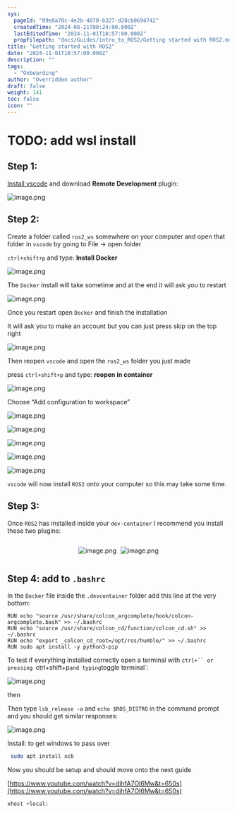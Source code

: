 ```yaml
---
sys:
  pageId: "89e0a78c-4e2b-4070-b327-d28cb0694742"
  createdTime: "2024-08-21T00:24:00.000Z"
  lastEditedTime: "2024-11-01T18:57:00.000Z"
  propFilepath: "docs/Guides/intro_to_ROS2/Getting started with ROS2.md"
title: "Getting started with ROS2"
date: "2024-11-01T18:57:00.000Z"
description: ""
tags:
  - "Onboarding"
author: "Overridden author"
draft: false
weight: 141
toc: false
icon: ""
---
```


# TODO: add wsl install

## Step 1:

[Install vscode](https://code.visualstudio.com/download) and download **Remote Development** plugin:

![image.png](https://prod-files-secure.s3.us-west-2.amazonaws.com/d518164a-d88e-44d1-a4ee-3adb3bd8bce0/efb52993-1881-4a40-b95e-6f020334f022/image.png?X-Amz-Algorithm=AWS4-HMAC-SHA256&X-Amz-Content-Sha256=UNSIGNED-PAYLOAD&X-Amz-Credential=ASIAZI2LB466SRGCJPEQ%2F20250331%2Fus-west-2%2Fs3%2Faws4_request&X-Amz-Date=20250331T200941Z&X-Amz-Expires=3600&X-Amz-Security-Token=IQoJb3JpZ2luX2VjEEMaCXVzLXdlc3QtMiJHMEUCIQDXjz%2BTjNHi%2Fnvz9oOG1yOLdt%2Bxx3ynsYQL2G%2FiAci%2FUQIgWjBm133a3%2B82clRdKTaSmvnUrabUoH10yOQG8Qvn0YwqiAQIq%2F%2F%2F%2F%2F%2F%2F%2F%2F%2F%2FARAAGgw2Mzc0MjMxODM4MDUiDByMULgYxPKfoyup2CrcA7OArpup0SbCDGkY9hgCq02za71jZlel7eV4suW6mSHl60NVffXDUmHSq0i2e4v%2FkjFaXjqyseJwvQYuMV1jkfTQE8G%2F%2BUKhQMyThHpvW0qtqUiYFGXi4nzNle%2F8Z5IXYW%2BGxhVdDF%2BVARQuQkUcCZ5KFFOUtn5wTQ%2B1%2BI9%2Fdjaeo2ZYuAVbmUMw8L9ioyuVGQtrwOMSF%2BEyyrBFIP%2FomvwVuBCxg23bDxE1pM5p5ZFQ4axXhj%2FGeu%2FVxqf7eJgIxZpdK3zNI9CBH%2Bt34dMrTHuW6YdRm7gXREjx54QdvcA0qfF%2Bgmb0bILga7zfz6MheyVtjbTJ7j6MKqcSvIstCEknqlatmAZ54Z8t6c9SoU2Io%2Fm2B8%2Bmqt%2Fak19Ea2yHz7l6cnTYYdKvxaGr7bN%2FQZHYB7kUKd6XxGUNqfOYNLQyii4vY1mLDR7y4MJKgxHkZxtguERcqpCn0dLwPRUJRmVAQKhFIIHQ0ij0slKtZA3cDvx1PVRm1Etky7lnxLfsqpDPiWeMRVtn%2BQcxZsCuKsT0lxwocPC9eAS8fzvId%2FGJBVfKC8EASpb7ZZYF38d1GUF5YC%2B5g%2BCG%2B30Qt0bi42eB2GExJ75aQsC3IqvrWGgBdpETmV4wcaCYD9cwMNW4q78GOqUBTVEliwkOZtsu5jJSSK9OpEYOjM0MrT9hQWM1MpWVsfFIJHDlvIxTHWKw3II%2BVm3%2BOyA5CgfXBMjCmrGLGrtnQ22KNKn8rkOQ21HJfxK69KKobXoafLo9LeRFG9gYqN16jVbxiVEBpyCos1po8EzvKELcDWaSn11Dc5Q8lbLLJKXMELZMSZDDEW55ns7WuZ8k3nZbGZggQM1oHelZ1y1agSDW4t76&X-Amz-Signature=5b13c9200d8a08234f849a38ca65a25466c658a8a453b878592603e3cc48cb93&X-Amz-SignedHeaders=host&x-id=GetObject)

## Step 2:

Create a folder called `ros2_ws` somewhere on your computer and open that folder in `vscode` by going to File → open folder 

`ctrl+shift+p` and type: **Install Docker**

![image.png](https://prod-files-secure.s3.us-west-2.amazonaws.com/d518164a-d88e-44d1-a4ee-3adb3bd8bce0/2269dc0e-1cd5-47ff-bceb-c04ad9b2eab0/image.png?X-Amz-Algorithm=AWS4-HMAC-SHA256&X-Amz-Content-Sha256=UNSIGNED-PAYLOAD&X-Amz-Credential=ASIAZI2LB466SRGCJPEQ%2F20250331%2Fus-west-2%2Fs3%2Faws4_request&X-Amz-Date=20250331T200941Z&X-Amz-Expires=3600&X-Amz-Security-Token=IQoJb3JpZ2luX2VjEEMaCXVzLXdlc3QtMiJHMEUCIQDXjz%2BTjNHi%2Fnvz9oOG1yOLdt%2Bxx3ynsYQL2G%2FiAci%2FUQIgWjBm133a3%2B82clRdKTaSmvnUrabUoH10yOQG8Qvn0YwqiAQIq%2F%2F%2F%2F%2F%2F%2F%2F%2F%2F%2FARAAGgw2Mzc0MjMxODM4MDUiDByMULgYxPKfoyup2CrcA7OArpup0SbCDGkY9hgCq02za71jZlel7eV4suW6mSHl60NVffXDUmHSq0i2e4v%2FkjFaXjqyseJwvQYuMV1jkfTQE8G%2F%2BUKhQMyThHpvW0qtqUiYFGXi4nzNle%2F8Z5IXYW%2BGxhVdDF%2BVARQuQkUcCZ5KFFOUtn5wTQ%2B1%2BI9%2Fdjaeo2ZYuAVbmUMw8L9ioyuVGQtrwOMSF%2BEyyrBFIP%2FomvwVuBCxg23bDxE1pM5p5ZFQ4axXhj%2FGeu%2FVxqf7eJgIxZpdK3zNI9CBH%2Bt34dMrTHuW6YdRm7gXREjx54QdvcA0qfF%2Bgmb0bILga7zfz6MheyVtjbTJ7j6MKqcSvIstCEknqlatmAZ54Z8t6c9SoU2Io%2Fm2B8%2Bmqt%2Fak19Ea2yHz7l6cnTYYdKvxaGr7bN%2FQZHYB7kUKd6XxGUNqfOYNLQyii4vY1mLDR7y4MJKgxHkZxtguERcqpCn0dLwPRUJRmVAQKhFIIHQ0ij0slKtZA3cDvx1PVRm1Etky7lnxLfsqpDPiWeMRVtn%2BQcxZsCuKsT0lxwocPC9eAS8fzvId%2FGJBVfKC8EASpb7ZZYF38d1GUF5YC%2B5g%2BCG%2B30Qt0bi42eB2GExJ75aQsC3IqvrWGgBdpETmV4wcaCYD9cwMNW4q78GOqUBTVEliwkOZtsu5jJSSK9OpEYOjM0MrT9hQWM1MpWVsfFIJHDlvIxTHWKw3II%2BVm3%2BOyA5CgfXBMjCmrGLGrtnQ22KNKn8rkOQ21HJfxK69KKobXoafLo9LeRFG9gYqN16jVbxiVEBpyCos1po8EzvKELcDWaSn11Dc5Q8lbLLJKXMELZMSZDDEW55ns7WuZ8k3nZbGZggQM1oHelZ1y1agSDW4t76&X-Amz-Signature=fed3ea4c0dd3e5d433b9a932b1537d1953545116b2a0daea0537a52b7506a7e0&X-Amz-SignedHeaders=host&x-id=GetObject)

The `Docker` install will take sometime and at the end it will ask you to restart

![image.png](https://prod-files-secure.s3.us-west-2.amazonaws.com/d518164a-d88e-44d1-a4ee-3adb3bd8bce0/ed233f78-be33-4b1f-b89c-9c346c0e961e/image.png?X-Amz-Algorithm=AWS4-HMAC-SHA256&X-Amz-Content-Sha256=UNSIGNED-PAYLOAD&X-Amz-Credential=ASIAZI2LB466SRGCJPEQ%2F20250331%2Fus-west-2%2Fs3%2Faws4_request&X-Amz-Date=20250331T200941Z&X-Amz-Expires=3600&X-Amz-Security-Token=IQoJb3JpZ2luX2VjEEMaCXVzLXdlc3QtMiJHMEUCIQDXjz%2BTjNHi%2Fnvz9oOG1yOLdt%2Bxx3ynsYQL2G%2FiAci%2FUQIgWjBm133a3%2B82clRdKTaSmvnUrabUoH10yOQG8Qvn0YwqiAQIq%2F%2F%2F%2F%2F%2F%2F%2F%2F%2F%2FARAAGgw2Mzc0MjMxODM4MDUiDByMULgYxPKfoyup2CrcA7OArpup0SbCDGkY9hgCq02za71jZlel7eV4suW6mSHl60NVffXDUmHSq0i2e4v%2FkjFaXjqyseJwvQYuMV1jkfTQE8G%2F%2BUKhQMyThHpvW0qtqUiYFGXi4nzNle%2F8Z5IXYW%2BGxhVdDF%2BVARQuQkUcCZ5KFFOUtn5wTQ%2B1%2BI9%2Fdjaeo2ZYuAVbmUMw8L9ioyuVGQtrwOMSF%2BEyyrBFIP%2FomvwVuBCxg23bDxE1pM5p5ZFQ4axXhj%2FGeu%2FVxqf7eJgIxZpdK3zNI9CBH%2Bt34dMrTHuW6YdRm7gXREjx54QdvcA0qfF%2Bgmb0bILga7zfz6MheyVtjbTJ7j6MKqcSvIstCEknqlatmAZ54Z8t6c9SoU2Io%2Fm2B8%2Bmqt%2Fak19Ea2yHz7l6cnTYYdKvxaGr7bN%2FQZHYB7kUKd6XxGUNqfOYNLQyii4vY1mLDR7y4MJKgxHkZxtguERcqpCn0dLwPRUJRmVAQKhFIIHQ0ij0slKtZA3cDvx1PVRm1Etky7lnxLfsqpDPiWeMRVtn%2BQcxZsCuKsT0lxwocPC9eAS8fzvId%2FGJBVfKC8EASpb7ZZYF38d1GUF5YC%2B5g%2BCG%2B30Qt0bi42eB2GExJ75aQsC3IqvrWGgBdpETmV4wcaCYD9cwMNW4q78GOqUBTVEliwkOZtsu5jJSSK9OpEYOjM0MrT9hQWM1MpWVsfFIJHDlvIxTHWKw3II%2BVm3%2BOyA5CgfXBMjCmrGLGrtnQ22KNKn8rkOQ21HJfxK69KKobXoafLo9LeRFG9gYqN16jVbxiVEBpyCos1po8EzvKELcDWaSn11Dc5Q8lbLLJKXMELZMSZDDEW55ns7WuZ8k3nZbGZggQM1oHelZ1y1agSDW4t76&X-Amz-Signature=6aa82377200695d11d803492242a7917e72a584ec72237238ac5588d85f0c089&X-Amz-SignedHeaders=host&x-id=GetObject)

Once you restart open `Docker` and finish the installation

It will ask you to make an account but you can just press skip on the top right

![image.png](https://prod-files-secure.s3.us-west-2.amazonaws.com/d518164a-d88e-44d1-a4ee-3adb3bd8bce0/21010ad9-1659-4fd9-9f59-9932a09b2a3d/image.png?X-Amz-Algorithm=AWS4-HMAC-SHA256&X-Amz-Content-Sha256=UNSIGNED-PAYLOAD&X-Amz-Credential=ASIAZI2LB466SRGCJPEQ%2F20250331%2Fus-west-2%2Fs3%2Faws4_request&X-Amz-Date=20250331T200941Z&X-Amz-Expires=3600&X-Amz-Security-Token=IQoJb3JpZ2luX2VjEEMaCXVzLXdlc3QtMiJHMEUCIQDXjz%2BTjNHi%2Fnvz9oOG1yOLdt%2Bxx3ynsYQL2G%2FiAci%2FUQIgWjBm133a3%2B82clRdKTaSmvnUrabUoH10yOQG8Qvn0YwqiAQIq%2F%2F%2F%2F%2F%2F%2F%2F%2F%2F%2FARAAGgw2Mzc0MjMxODM4MDUiDByMULgYxPKfoyup2CrcA7OArpup0SbCDGkY9hgCq02za71jZlel7eV4suW6mSHl60NVffXDUmHSq0i2e4v%2FkjFaXjqyseJwvQYuMV1jkfTQE8G%2F%2BUKhQMyThHpvW0qtqUiYFGXi4nzNle%2F8Z5IXYW%2BGxhVdDF%2BVARQuQkUcCZ5KFFOUtn5wTQ%2B1%2BI9%2Fdjaeo2ZYuAVbmUMw8L9ioyuVGQtrwOMSF%2BEyyrBFIP%2FomvwVuBCxg23bDxE1pM5p5ZFQ4axXhj%2FGeu%2FVxqf7eJgIxZpdK3zNI9CBH%2Bt34dMrTHuW6YdRm7gXREjx54QdvcA0qfF%2Bgmb0bILga7zfz6MheyVtjbTJ7j6MKqcSvIstCEknqlatmAZ54Z8t6c9SoU2Io%2Fm2B8%2Bmqt%2Fak19Ea2yHz7l6cnTYYdKvxaGr7bN%2FQZHYB7kUKd6XxGUNqfOYNLQyii4vY1mLDR7y4MJKgxHkZxtguERcqpCn0dLwPRUJRmVAQKhFIIHQ0ij0slKtZA3cDvx1PVRm1Etky7lnxLfsqpDPiWeMRVtn%2BQcxZsCuKsT0lxwocPC9eAS8fzvId%2FGJBVfKC8EASpb7ZZYF38d1GUF5YC%2B5g%2BCG%2B30Qt0bi42eB2GExJ75aQsC3IqvrWGgBdpETmV4wcaCYD9cwMNW4q78GOqUBTVEliwkOZtsu5jJSSK9OpEYOjM0MrT9hQWM1MpWVsfFIJHDlvIxTHWKw3II%2BVm3%2BOyA5CgfXBMjCmrGLGrtnQ22KNKn8rkOQ21HJfxK69KKobXoafLo9LeRFG9gYqN16jVbxiVEBpyCos1po8EzvKELcDWaSn11Dc5Q8lbLLJKXMELZMSZDDEW55ns7WuZ8k3nZbGZggQM1oHelZ1y1agSDW4t76&X-Amz-Signature=96c9ef0cb1e138d5ee9352c3ad22c06eef2202b993dfc1b5f8f544ae9f2f2bbc&X-Amz-SignedHeaders=host&x-id=GetObject)

Then reopen `vscode` and open the `ros2_ws` folder you just made

press `ctrl+shift+p` and type: **reopen in container**

![image.png](https://prod-files-secure.s3.us-west-2.amazonaws.com/d518164a-d88e-44d1-a4ee-3adb3bd8bce0/4e93b8c2-41ad-488c-8095-c74205196118/image.png?X-Amz-Algorithm=AWS4-HMAC-SHA256&X-Amz-Content-Sha256=UNSIGNED-PAYLOAD&X-Amz-Credential=ASIAZI2LB466SRGCJPEQ%2F20250331%2Fus-west-2%2Fs3%2Faws4_request&X-Amz-Date=20250331T200941Z&X-Amz-Expires=3600&X-Amz-Security-Token=IQoJb3JpZ2luX2VjEEMaCXVzLXdlc3QtMiJHMEUCIQDXjz%2BTjNHi%2Fnvz9oOG1yOLdt%2Bxx3ynsYQL2G%2FiAci%2FUQIgWjBm133a3%2B82clRdKTaSmvnUrabUoH10yOQG8Qvn0YwqiAQIq%2F%2F%2F%2F%2F%2F%2F%2F%2F%2F%2FARAAGgw2Mzc0MjMxODM4MDUiDByMULgYxPKfoyup2CrcA7OArpup0SbCDGkY9hgCq02za71jZlel7eV4suW6mSHl60NVffXDUmHSq0i2e4v%2FkjFaXjqyseJwvQYuMV1jkfTQE8G%2F%2BUKhQMyThHpvW0qtqUiYFGXi4nzNle%2F8Z5IXYW%2BGxhVdDF%2BVARQuQkUcCZ5KFFOUtn5wTQ%2B1%2BI9%2Fdjaeo2ZYuAVbmUMw8L9ioyuVGQtrwOMSF%2BEyyrBFIP%2FomvwVuBCxg23bDxE1pM5p5ZFQ4axXhj%2FGeu%2FVxqf7eJgIxZpdK3zNI9CBH%2Bt34dMrTHuW6YdRm7gXREjx54QdvcA0qfF%2Bgmb0bILga7zfz6MheyVtjbTJ7j6MKqcSvIstCEknqlatmAZ54Z8t6c9SoU2Io%2Fm2B8%2Bmqt%2Fak19Ea2yHz7l6cnTYYdKvxaGr7bN%2FQZHYB7kUKd6XxGUNqfOYNLQyii4vY1mLDR7y4MJKgxHkZxtguERcqpCn0dLwPRUJRmVAQKhFIIHQ0ij0slKtZA3cDvx1PVRm1Etky7lnxLfsqpDPiWeMRVtn%2BQcxZsCuKsT0lxwocPC9eAS8fzvId%2FGJBVfKC8EASpb7ZZYF38d1GUF5YC%2B5g%2BCG%2B30Qt0bi42eB2GExJ75aQsC3IqvrWGgBdpETmV4wcaCYD9cwMNW4q78GOqUBTVEliwkOZtsu5jJSSK9OpEYOjM0MrT9hQWM1MpWVsfFIJHDlvIxTHWKw3II%2BVm3%2BOyA5CgfXBMjCmrGLGrtnQ22KNKn8rkOQ21HJfxK69KKobXoafLo9LeRFG9gYqN16jVbxiVEBpyCos1po8EzvKELcDWaSn11Dc5Q8lbLLJKXMELZMSZDDEW55ns7WuZ8k3nZbGZggQM1oHelZ1y1agSDW4t76&X-Amz-Signature=0d9728cb19c7a7fa00bab425c316cb86c1121d901fc7d0027ca34d524e04d4f7&X-Amz-SignedHeaders=host&x-id=GetObject)

Choose “Add configuration to workspace”

![image.png](https://prod-files-secure.s3.us-west-2.amazonaws.com/d518164a-d88e-44d1-a4ee-3adb3bd8bce0/9560b282-5060-4989-ba37-97e7b2c22476/image.png?X-Amz-Algorithm=AWS4-HMAC-SHA256&X-Amz-Content-Sha256=UNSIGNED-PAYLOAD&X-Amz-Credential=ASIAZI2LB466SRGCJPEQ%2F20250331%2Fus-west-2%2Fs3%2Faws4_request&X-Amz-Date=20250331T200941Z&X-Amz-Expires=3600&X-Amz-Security-Token=IQoJb3JpZ2luX2VjEEMaCXVzLXdlc3QtMiJHMEUCIQDXjz%2BTjNHi%2Fnvz9oOG1yOLdt%2Bxx3ynsYQL2G%2FiAci%2FUQIgWjBm133a3%2B82clRdKTaSmvnUrabUoH10yOQG8Qvn0YwqiAQIq%2F%2F%2F%2F%2F%2F%2F%2F%2F%2F%2FARAAGgw2Mzc0MjMxODM4MDUiDByMULgYxPKfoyup2CrcA7OArpup0SbCDGkY9hgCq02za71jZlel7eV4suW6mSHl60NVffXDUmHSq0i2e4v%2FkjFaXjqyseJwvQYuMV1jkfTQE8G%2F%2BUKhQMyThHpvW0qtqUiYFGXi4nzNle%2F8Z5IXYW%2BGxhVdDF%2BVARQuQkUcCZ5KFFOUtn5wTQ%2B1%2BI9%2Fdjaeo2ZYuAVbmUMw8L9ioyuVGQtrwOMSF%2BEyyrBFIP%2FomvwVuBCxg23bDxE1pM5p5ZFQ4axXhj%2FGeu%2FVxqf7eJgIxZpdK3zNI9CBH%2Bt34dMrTHuW6YdRm7gXREjx54QdvcA0qfF%2Bgmb0bILga7zfz6MheyVtjbTJ7j6MKqcSvIstCEknqlatmAZ54Z8t6c9SoU2Io%2Fm2B8%2Bmqt%2Fak19Ea2yHz7l6cnTYYdKvxaGr7bN%2FQZHYB7kUKd6XxGUNqfOYNLQyii4vY1mLDR7y4MJKgxHkZxtguERcqpCn0dLwPRUJRmVAQKhFIIHQ0ij0slKtZA3cDvx1PVRm1Etky7lnxLfsqpDPiWeMRVtn%2BQcxZsCuKsT0lxwocPC9eAS8fzvId%2FGJBVfKC8EASpb7ZZYF38d1GUF5YC%2B5g%2BCG%2B30Qt0bi42eB2GExJ75aQsC3IqvrWGgBdpETmV4wcaCYD9cwMNW4q78GOqUBTVEliwkOZtsu5jJSSK9OpEYOjM0MrT9hQWM1MpWVsfFIJHDlvIxTHWKw3II%2BVm3%2BOyA5CgfXBMjCmrGLGrtnQ22KNKn8rkOQ21HJfxK69KKobXoafLo9LeRFG9gYqN16jVbxiVEBpyCos1po8EzvKELcDWaSn11Dc5Q8lbLLJKXMELZMSZDDEW55ns7WuZ8k3nZbGZggQM1oHelZ1y1agSDW4t76&X-Amz-Signature=cf94191f45b00a58136a6bac3a4a29e6c0b5e379dc15da13e4067d89e6b2d8fd&X-Amz-SignedHeaders=host&x-id=GetObject)

![image.png](https://prod-files-secure.s3.us-west-2.amazonaws.com/d518164a-d88e-44d1-a4ee-3adb3bd8bce0/2ee63f81-886b-48e8-a553-dc6e5eac99e4/image.png?X-Amz-Algorithm=AWS4-HMAC-SHA256&X-Amz-Content-Sha256=UNSIGNED-PAYLOAD&X-Amz-Credential=ASIAZI2LB466SRGCJPEQ%2F20250331%2Fus-west-2%2Fs3%2Faws4_request&X-Amz-Date=20250331T200941Z&X-Amz-Expires=3600&X-Amz-Security-Token=IQoJb3JpZ2luX2VjEEMaCXVzLXdlc3QtMiJHMEUCIQDXjz%2BTjNHi%2Fnvz9oOG1yOLdt%2Bxx3ynsYQL2G%2FiAci%2FUQIgWjBm133a3%2B82clRdKTaSmvnUrabUoH10yOQG8Qvn0YwqiAQIq%2F%2F%2F%2F%2F%2F%2F%2F%2F%2F%2FARAAGgw2Mzc0MjMxODM4MDUiDByMULgYxPKfoyup2CrcA7OArpup0SbCDGkY9hgCq02za71jZlel7eV4suW6mSHl60NVffXDUmHSq0i2e4v%2FkjFaXjqyseJwvQYuMV1jkfTQE8G%2F%2BUKhQMyThHpvW0qtqUiYFGXi4nzNle%2F8Z5IXYW%2BGxhVdDF%2BVARQuQkUcCZ5KFFOUtn5wTQ%2B1%2BI9%2Fdjaeo2ZYuAVbmUMw8L9ioyuVGQtrwOMSF%2BEyyrBFIP%2FomvwVuBCxg23bDxE1pM5p5ZFQ4axXhj%2FGeu%2FVxqf7eJgIxZpdK3zNI9CBH%2Bt34dMrTHuW6YdRm7gXREjx54QdvcA0qfF%2Bgmb0bILga7zfz6MheyVtjbTJ7j6MKqcSvIstCEknqlatmAZ54Z8t6c9SoU2Io%2Fm2B8%2Bmqt%2Fak19Ea2yHz7l6cnTYYdKvxaGr7bN%2FQZHYB7kUKd6XxGUNqfOYNLQyii4vY1mLDR7y4MJKgxHkZxtguERcqpCn0dLwPRUJRmVAQKhFIIHQ0ij0slKtZA3cDvx1PVRm1Etky7lnxLfsqpDPiWeMRVtn%2BQcxZsCuKsT0lxwocPC9eAS8fzvId%2FGJBVfKC8EASpb7ZZYF38d1GUF5YC%2B5g%2BCG%2B30Qt0bi42eB2GExJ75aQsC3IqvrWGgBdpETmV4wcaCYD9cwMNW4q78GOqUBTVEliwkOZtsu5jJSSK9OpEYOjM0MrT9hQWM1MpWVsfFIJHDlvIxTHWKw3II%2BVm3%2BOyA5CgfXBMjCmrGLGrtnQ22KNKn8rkOQ21HJfxK69KKobXoafLo9LeRFG9gYqN16jVbxiVEBpyCos1po8EzvKELcDWaSn11Dc5Q8lbLLJKXMELZMSZDDEW55ns7WuZ8k3nZbGZggQM1oHelZ1y1agSDW4t76&X-Amz-Signature=220e4014fab306d17e36673f16313fe14e519e6a2c266f4496dcb3e37daf5a20&X-Amz-SignedHeaders=host&x-id=GetObject)

![image.png](https://prod-files-secure.s3.us-west-2.amazonaws.com/d518164a-d88e-44d1-a4ee-3adb3bd8bce0/ae1580b2-b048-407e-aed9-b584224a7a04/image.png?X-Amz-Algorithm=AWS4-HMAC-SHA256&X-Amz-Content-Sha256=UNSIGNED-PAYLOAD&X-Amz-Credential=ASIAZI2LB466SRGCJPEQ%2F20250331%2Fus-west-2%2Fs3%2Faws4_request&X-Amz-Date=20250331T200941Z&X-Amz-Expires=3600&X-Amz-Security-Token=IQoJb3JpZ2luX2VjEEMaCXVzLXdlc3QtMiJHMEUCIQDXjz%2BTjNHi%2Fnvz9oOG1yOLdt%2Bxx3ynsYQL2G%2FiAci%2FUQIgWjBm133a3%2B82clRdKTaSmvnUrabUoH10yOQG8Qvn0YwqiAQIq%2F%2F%2F%2F%2F%2F%2F%2F%2F%2F%2FARAAGgw2Mzc0MjMxODM4MDUiDByMULgYxPKfoyup2CrcA7OArpup0SbCDGkY9hgCq02za71jZlel7eV4suW6mSHl60NVffXDUmHSq0i2e4v%2FkjFaXjqyseJwvQYuMV1jkfTQE8G%2F%2BUKhQMyThHpvW0qtqUiYFGXi4nzNle%2F8Z5IXYW%2BGxhVdDF%2BVARQuQkUcCZ5KFFOUtn5wTQ%2B1%2BI9%2Fdjaeo2ZYuAVbmUMw8L9ioyuVGQtrwOMSF%2BEyyrBFIP%2FomvwVuBCxg23bDxE1pM5p5ZFQ4axXhj%2FGeu%2FVxqf7eJgIxZpdK3zNI9CBH%2Bt34dMrTHuW6YdRm7gXREjx54QdvcA0qfF%2Bgmb0bILga7zfz6MheyVtjbTJ7j6MKqcSvIstCEknqlatmAZ54Z8t6c9SoU2Io%2Fm2B8%2Bmqt%2Fak19Ea2yHz7l6cnTYYdKvxaGr7bN%2FQZHYB7kUKd6XxGUNqfOYNLQyii4vY1mLDR7y4MJKgxHkZxtguERcqpCn0dLwPRUJRmVAQKhFIIHQ0ij0slKtZA3cDvx1PVRm1Etky7lnxLfsqpDPiWeMRVtn%2BQcxZsCuKsT0lxwocPC9eAS8fzvId%2FGJBVfKC8EASpb7ZZYF38d1GUF5YC%2B5g%2BCG%2B30Qt0bi42eB2GExJ75aQsC3IqvrWGgBdpETmV4wcaCYD9cwMNW4q78GOqUBTVEliwkOZtsu5jJSSK9OpEYOjM0MrT9hQWM1MpWVsfFIJHDlvIxTHWKw3II%2BVm3%2BOyA5CgfXBMjCmrGLGrtnQ22KNKn8rkOQ21HJfxK69KKobXoafLo9LeRFG9gYqN16jVbxiVEBpyCos1po8EzvKELcDWaSn11Dc5Q8lbLLJKXMELZMSZDDEW55ns7WuZ8k3nZbGZggQM1oHelZ1y1agSDW4t76&X-Amz-Signature=66150bc0515147528ccc0e25f88de42204139a6bd86c008b3983969178164348&X-Amz-SignedHeaders=host&x-id=GetObject)

![image.png](https://prod-files-secure.s3.us-west-2.amazonaws.com/d518164a-d88e-44d1-a4ee-3adb3bd8bce0/53255b28-f75e-430f-b9e3-c0ac8577e42b/image.png?X-Amz-Algorithm=AWS4-HMAC-SHA256&X-Amz-Content-Sha256=UNSIGNED-PAYLOAD&X-Amz-Credential=ASIAZI2LB466SRGCJPEQ%2F20250331%2Fus-west-2%2Fs3%2Faws4_request&X-Amz-Date=20250331T200941Z&X-Amz-Expires=3600&X-Amz-Security-Token=IQoJb3JpZ2luX2VjEEMaCXVzLXdlc3QtMiJHMEUCIQDXjz%2BTjNHi%2Fnvz9oOG1yOLdt%2Bxx3ynsYQL2G%2FiAci%2FUQIgWjBm133a3%2B82clRdKTaSmvnUrabUoH10yOQG8Qvn0YwqiAQIq%2F%2F%2F%2F%2F%2F%2F%2F%2F%2F%2FARAAGgw2Mzc0MjMxODM4MDUiDByMULgYxPKfoyup2CrcA7OArpup0SbCDGkY9hgCq02za71jZlel7eV4suW6mSHl60NVffXDUmHSq0i2e4v%2FkjFaXjqyseJwvQYuMV1jkfTQE8G%2F%2BUKhQMyThHpvW0qtqUiYFGXi4nzNle%2F8Z5IXYW%2BGxhVdDF%2BVARQuQkUcCZ5KFFOUtn5wTQ%2B1%2BI9%2Fdjaeo2ZYuAVbmUMw8L9ioyuVGQtrwOMSF%2BEyyrBFIP%2FomvwVuBCxg23bDxE1pM5p5ZFQ4axXhj%2FGeu%2FVxqf7eJgIxZpdK3zNI9CBH%2Bt34dMrTHuW6YdRm7gXREjx54QdvcA0qfF%2Bgmb0bILga7zfz6MheyVtjbTJ7j6MKqcSvIstCEknqlatmAZ54Z8t6c9SoU2Io%2Fm2B8%2Bmqt%2Fak19Ea2yHz7l6cnTYYdKvxaGr7bN%2FQZHYB7kUKd6XxGUNqfOYNLQyii4vY1mLDR7y4MJKgxHkZxtguERcqpCn0dLwPRUJRmVAQKhFIIHQ0ij0slKtZA3cDvx1PVRm1Etky7lnxLfsqpDPiWeMRVtn%2BQcxZsCuKsT0lxwocPC9eAS8fzvId%2FGJBVfKC8EASpb7ZZYF38d1GUF5YC%2B5g%2BCG%2B30Qt0bi42eB2GExJ75aQsC3IqvrWGgBdpETmV4wcaCYD9cwMNW4q78GOqUBTVEliwkOZtsu5jJSSK9OpEYOjM0MrT9hQWM1MpWVsfFIJHDlvIxTHWKw3II%2BVm3%2BOyA5CgfXBMjCmrGLGrtnQ22KNKn8rkOQ21HJfxK69KKobXoafLo9LeRFG9gYqN16jVbxiVEBpyCos1po8EzvKELcDWaSn11Dc5Q8lbLLJKXMELZMSZDDEW55ns7WuZ8k3nZbGZggQM1oHelZ1y1agSDW4t76&X-Amz-Signature=8c106cd7c25ddd11a1ac3fbca34aa0818c96c5c4d1c14da37750f2aeef88055c&X-Amz-SignedHeaders=host&x-id=GetObject)

![image.png](https://prod-files-secure.s3.us-west-2.amazonaws.com/d518164a-d88e-44d1-a4ee-3adb3bd8bce0/7c562767-5af9-4ffb-97d1-327bcdf4ee00/image.png?X-Amz-Algorithm=AWS4-HMAC-SHA256&X-Amz-Content-Sha256=UNSIGNED-PAYLOAD&X-Amz-Credential=ASIAZI2LB466SRGCJPEQ%2F20250331%2Fus-west-2%2Fs3%2Faws4_request&X-Amz-Date=20250331T200941Z&X-Amz-Expires=3600&X-Amz-Security-Token=IQoJb3JpZ2luX2VjEEMaCXVzLXdlc3QtMiJHMEUCIQDXjz%2BTjNHi%2Fnvz9oOG1yOLdt%2Bxx3ynsYQL2G%2FiAci%2FUQIgWjBm133a3%2B82clRdKTaSmvnUrabUoH10yOQG8Qvn0YwqiAQIq%2F%2F%2F%2F%2F%2F%2F%2F%2F%2F%2FARAAGgw2Mzc0MjMxODM4MDUiDByMULgYxPKfoyup2CrcA7OArpup0SbCDGkY9hgCq02za71jZlel7eV4suW6mSHl60NVffXDUmHSq0i2e4v%2FkjFaXjqyseJwvQYuMV1jkfTQE8G%2F%2BUKhQMyThHpvW0qtqUiYFGXi4nzNle%2F8Z5IXYW%2BGxhVdDF%2BVARQuQkUcCZ5KFFOUtn5wTQ%2B1%2BI9%2Fdjaeo2ZYuAVbmUMw8L9ioyuVGQtrwOMSF%2BEyyrBFIP%2FomvwVuBCxg23bDxE1pM5p5ZFQ4axXhj%2FGeu%2FVxqf7eJgIxZpdK3zNI9CBH%2Bt34dMrTHuW6YdRm7gXREjx54QdvcA0qfF%2Bgmb0bILga7zfz6MheyVtjbTJ7j6MKqcSvIstCEknqlatmAZ54Z8t6c9SoU2Io%2Fm2B8%2Bmqt%2Fak19Ea2yHz7l6cnTYYdKvxaGr7bN%2FQZHYB7kUKd6XxGUNqfOYNLQyii4vY1mLDR7y4MJKgxHkZxtguERcqpCn0dLwPRUJRmVAQKhFIIHQ0ij0slKtZA3cDvx1PVRm1Etky7lnxLfsqpDPiWeMRVtn%2BQcxZsCuKsT0lxwocPC9eAS8fzvId%2FGJBVfKC8EASpb7ZZYF38d1GUF5YC%2B5g%2BCG%2B30Qt0bi42eB2GExJ75aQsC3IqvrWGgBdpETmV4wcaCYD9cwMNW4q78GOqUBTVEliwkOZtsu5jJSSK9OpEYOjM0MrT9hQWM1MpWVsfFIJHDlvIxTHWKw3II%2BVm3%2BOyA5CgfXBMjCmrGLGrtnQ22KNKn8rkOQ21HJfxK69KKobXoafLo9LeRFG9gYqN16jVbxiVEBpyCos1po8EzvKELcDWaSn11Dc5Q8lbLLJKXMELZMSZDDEW55ns7WuZ8k3nZbGZggQM1oHelZ1y1agSDW4t76&X-Amz-Signature=880d9d3720715c852dd12576dbe582ea48cb0e921e11e213429fe1ab11645e61&X-Amz-SignedHeaders=host&x-id=GetObject)

`vscode` will now install `ROS2` onto your computer so this may take some time.

## Step 3:

Once `ROS2` has installed inside your `dev-container` I recommend you install these two plugins:

<div style="display: flex;flex-direction: row; column-gap:10px; max-width: 630px;justify-content: center;">
<div>

![image.png](https://prod-files-secure.s3.us-west-2.amazonaws.com/d518164a-d88e-44d1-a4ee-3adb3bd8bce0/3fc3d550-5a54-4ba1-ba6b-faa01cdb7369/image.png?X-Amz-Algorithm=AWS4-HMAC-SHA256&X-Amz-Content-Sha256=UNSIGNED-PAYLOAD&X-Amz-Credential=ASIAZI2LB4664CHBX5WS%2F20250331%2Fus-west-2%2Fs3%2Faws4_request&X-Amz-Date=20250331T200944Z&X-Amz-Expires=3600&X-Amz-Security-Token=IQoJb3JpZ2luX2VjEEMaCXVzLXdlc3QtMiJGMEQCIG1dLQ1MV5XrC0mw7PLtUFQSxc8vEr98wu%2Byn9qAHnx5AiASeDQeEUqzAQm5PL%2FcS7UowB0yc3jtuuihsvgE%2F7jxDiqIBAir%2F%2F%2F%2F%2F%2F%2F%2F%2F%2F8BEAAaDDYzNzQyMzE4MzgwNSIMV778ttbcvAcP5KyGKtwD%2BbplyUKqdaE%2FpkHJzwJ2TjsLJNvmItLGaSHL61Tb35r1XfXqrcSmhdp%2FScFH7nAANgoOKuMl%2FK%2F28mBp%2FfaeK4haGPtX%2FJigFWSUbmn%2BEqAiQRjFJXcBC70YWdgMxCMpw1naAfkZHuX2M%2FaSf0JdgL5nFyStIUcvo%2BcyUa5JUWQ%2FEYGBE1qFaE9xeKHck4w9jEJYmTJbadCy2TR1M7%2BcMu9AoCT37n4t5U7RBISxHEK8I29nBkHa2lJAL8XOAIO3099mIbpyKxbp68cS6VNJcBZKyL%2Fmi6hypq%2Fv5jXqEIhWcTD4hycyhG4piwc7i0NssB5gjCL2L9DiqZPkcKDeBK21wtGnDly0HsANaKnSonq7JVvqMbQChqX4TeD8vyC5n2rcabVJKZLVrveNHYdsZrMXIb5UI9PvZhgH0YnkwMhxbtarPymVgvQfzP4as4tWyRliKJm5Ie%2Bd5%2FwfdNL3bQBHBSKG9peYkBmlaA%2B8ixFWbn7O1NRFquuIc3GgnC6PS2HZfDt4pRyCE6tYiHHJZLsIolpgLAHuYre%2BRFQobFdlNiDPYyJUazmhen%2FHZn0j0O3w4kBHjPbWIAt1oLFRSCTsM0DUXkbJSaeTPkEdB5KzObcIpuUKKEPtmmUw87irvwY6pgHMLcw0wOYYz9ycnpToTjc0s9BqTjTevUi1p3WsVKaWE3a1OPsTKH8oHMd%2ByYU%2B7VShuWGB4hW4HSdWF5H%2BAly%2Fup%2FdMVjOBZhT7HlfQ012rB3aJ0yzMfY5W5vj5DBRJmjSSZ11T5xI4j8Gh1sHVTADkNTycNYlvf0J2YSBFj5%2FqmLVyvKZa%2FtN%2FpgewBmh2ss2vM7H4mHuR5%2BopXFZhYMP%2FCpgeq%2B4&X-Amz-Signature=01a3b9d612ddf101e803b3149e6aaaa95a11f3fa34be1b363be7abfbf4d15cc5&X-Amz-SignedHeaders=host&x-id=GetObject)

</div>
<div>

![image.png](https://prod-files-secure.s3.us-west-2.amazonaws.com/d518164a-d88e-44d1-a4ee-3adb3bd8bce0/d994cc66-13c2-4093-a5a3-f84cf4601a82/image.png?X-Amz-Algorithm=AWS4-HMAC-SHA256&X-Amz-Content-Sha256=UNSIGNED-PAYLOAD&X-Amz-Credential=ASIAZI2LB466SQHDRNR2%2F20250331%2Fus-west-2%2Fs3%2Faws4_request&X-Amz-Date=20250331T200944Z&X-Amz-Expires=3600&X-Amz-Security-Token=IQoJb3JpZ2luX2VjEEMaCXVzLXdlc3QtMiJGMEQCIBkohe65CjMucud72U1IYnELQUEXbwEVDUK1weQZxjWzAiBUDHE7e9nUPZGu5XIGwqui4bNYlgWyqrPCFgDNu6POLSqIBAir%2F%2F%2F%2F%2F%2F%2F%2F%2F%2F8BEAAaDDYzNzQyMzE4MzgwNSIMm9QAa3J%2FgrvuKHPQKtwDUDKrd4nDXHfMnlcU7O7egeRTRWpkiaZ%2FmK1h6nYRd8sDvxc1LDLo3qL2bhcRjGq%2F8hxwFAfQ73l3B2i45U9ivt4E9MMDcgNJAKsJDN9mHlkzbHaQ4gwqR91GHNIiawUEdhDa1OXalyVdWYDKxGn7ctbeV6DXKeB9gYzApuWTrJ8jf3lLoGcri3AA7TuiMnR%2FHqIEU9qtREdKdn7L69WEzYSC1WZZTHozR7xpoInd4c6ZJiTPRfJJ8J%2F2jJXBB7kA7BlengQ%2FkAg5es2Ar%2BL3A9ngXroSGeiger97Gk6VK5IfrJTfGsWuAfPk%2BHBm5tss3douj94arMwHgO5vsSFvq8F5AajHoAFqMDVL6lxLRr0GXvpC2jd56sDcs3wotjB1Js%2B0wPs8ViyNLpmvLW%2FNTtZZX2GDX3Tv7ANsSReEUDywnHLslOw4JiJm9Fp%2BQkI0P%2B9IWlTOCzjJ9T0ZxrUIF6DI%2FuaR7vBSVeVbaIXTm54aw6KqowvTJzfRLGIO1e7MOfJTItt2ztTVdJRYuEo2ffCvTUXX4aFfJztyw8s8zUHrDMsiJh7E8n4F7f%2BF%2FAZYR41p2jrDxg3JCF2BQ3l2cfm6vWWn0hyTCNjA1hx3EaPNuR%2FHXFmGipJour8w67irvwY6pgHEk0lihDTxroDMUzo5SQuqJiF5X2JUmWNseTVyh5FNdovg9caj7qA1ejF3%2F%2BWpFPobzFpdfuE1uRP8l6rakdOKIaO4SN5SkfksLoVa126yWEIDcaqgD8XL%2Fay7els9L60wUOw%2FEAblSBuKUBmPL6wr9WxPpDlOkdHN%2FRh%2BFYOKkYYCCNAFOsbckPrztPA3ktQ0XDci4yy6aUeBFlIsa%2Bq8NKqB7O9R&X-Amz-Signature=a9c14986981a59d1a1e2718c168ea04ec7024216afdccb543c4887a8474be7d1&X-Amz-SignedHeaders=host&x-id=GetObject)

</div>
</div>

## Step 4: add to `.bashrc`

In the `Docker` file inside the `.devcontainer` folder add this line at the very bottom: 

```docker
RUN echo "source /usr/share/colcon_argcomplete/hook/colcon-argcomplete.bash" >> ~/.bashrc
RUN echo "source /usr/share/colcon_cd/function/colcon_cd.sh" >> ~/.bashrc
RUN echo "export _colcon_cd_root=/opt/ros/humble/" >> ~/.bashrc
RUN sudo apt install -y python3-pip 
```

To test if everything installed correctly open a terminal with `ctrl+`` or pressing `ctrl+shift+p` and typing `toggle terminal`:

![image.png](https://prod-files-secure.s3.us-west-2.amazonaws.com/d518164a-d88e-44d1-a4ee-3adb3bd8bce0/6a4943d8-b04e-4c02-9a58-775f3384d1a5/image.png?X-Amz-Algorithm=AWS4-HMAC-SHA256&X-Amz-Content-Sha256=UNSIGNED-PAYLOAD&X-Amz-Credential=ASIAZI2LB466SRGCJPEQ%2F20250331%2Fus-west-2%2Fs3%2Faws4_request&X-Amz-Date=20250331T200941Z&X-Amz-Expires=3600&X-Amz-Security-Token=IQoJb3JpZ2luX2VjEEMaCXVzLXdlc3QtMiJHMEUCIQDXjz%2BTjNHi%2Fnvz9oOG1yOLdt%2Bxx3ynsYQL2G%2FiAci%2FUQIgWjBm133a3%2B82clRdKTaSmvnUrabUoH10yOQG8Qvn0YwqiAQIq%2F%2F%2F%2F%2F%2F%2F%2F%2F%2F%2FARAAGgw2Mzc0MjMxODM4MDUiDByMULgYxPKfoyup2CrcA7OArpup0SbCDGkY9hgCq02za71jZlel7eV4suW6mSHl60NVffXDUmHSq0i2e4v%2FkjFaXjqyseJwvQYuMV1jkfTQE8G%2F%2BUKhQMyThHpvW0qtqUiYFGXi4nzNle%2F8Z5IXYW%2BGxhVdDF%2BVARQuQkUcCZ5KFFOUtn5wTQ%2B1%2BI9%2Fdjaeo2ZYuAVbmUMw8L9ioyuVGQtrwOMSF%2BEyyrBFIP%2FomvwVuBCxg23bDxE1pM5p5ZFQ4axXhj%2FGeu%2FVxqf7eJgIxZpdK3zNI9CBH%2Bt34dMrTHuW6YdRm7gXREjx54QdvcA0qfF%2Bgmb0bILga7zfz6MheyVtjbTJ7j6MKqcSvIstCEknqlatmAZ54Z8t6c9SoU2Io%2Fm2B8%2Bmqt%2Fak19Ea2yHz7l6cnTYYdKvxaGr7bN%2FQZHYB7kUKd6XxGUNqfOYNLQyii4vY1mLDR7y4MJKgxHkZxtguERcqpCn0dLwPRUJRmVAQKhFIIHQ0ij0slKtZA3cDvx1PVRm1Etky7lnxLfsqpDPiWeMRVtn%2BQcxZsCuKsT0lxwocPC9eAS8fzvId%2FGJBVfKC8EASpb7ZZYF38d1GUF5YC%2B5g%2BCG%2B30Qt0bi42eB2GExJ75aQsC3IqvrWGgBdpETmV4wcaCYD9cwMNW4q78GOqUBTVEliwkOZtsu5jJSSK9OpEYOjM0MrT9hQWM1MpWVsfFIJHDlvIxTHWKw3II%2BVm3%2BOyA5CgfXBMjCmrGLGrtnQ22KNKn8rkOQ21HJfxK69KKobXoafLo9LeRFG9gYqN16jVbxiVEBpyCos1po8EzvKELcDWaSn11Dc5Q8lbLLJKXMELZMSZDDEW55ns7WuZ8k3nZbGZggQM1oHelZ1y1agSDW4t76&X-Amz-Signature=2fec347ce3bcccd7c126cadaffa53d637f175408b265c2c63749c95d2c35e41b&X-Amz-SignedHeaders=host&x-id=GetObject)

then 

Then type `lsb_release -a` and `echo $ROS_DISTRO` in the command prompt and you should get similar responses:

![image.png](https://prod-files-secure.s3.us-west-2.amazonaws.com/d518164a-d88e-44d1-a4ee-3adb3bd8bce0/3e635dec-a805-4e85-8b9e-d000e5b71a4e/image.png?X-Amz-Algorithm=AWS4-HMAC-SHA256&X-Amz-Content-Sha256=UNSIGNED-PAYLOAD&X-Amz-Credential=ASIAZI2LB466SRGCJPEQ%2F20250331%2Fus-west-2%2Fs3%2Faws4_request&X-Amz-Date=20250331T200941Z&X-Amz-Expires=3600&X-Amz-Security-Token=IQoJb3JpZ2luX2VjEEMaCXVzLXdlc3QtMiJHMEUCIQDXjz%2BTjNHi%2Fnvz9oOG1yOLdt%2Bxx3ynsYQL2G%2FiAci%2FUQIgWjBm133a3%2B82clRdKTaSmvnUrabUoH10yOQG8Qvn0YwqiAQIq%2F%2F%2F%2F%2F%2F%2F%2F%2F%2F%2FARAAGgw2Mzc0MjMxODM4MDUiDByMULgYxPKfoyup2CrcA7OArpup0SbCDGkY9hgCq02za71jZlel7eV4suW6mSHl60NVffXDUmHSq0i2e4v%2FkjFaXjqyseJwvQYuMV1jkfTQE8G%2F%2BUKhQMyThHpvW0qtqUiYFGXi4nzNle%2F8Z5IXYW%2BGxhVdDF%2BVARQuQkUcCZ5KFFOUtn5wTQ%2B1%2BI9%2Fdjaeo2ZYuAVbmUMw8L9ioyuVGQtrwOMSF%2BEyyrBFIP%2FomvwVuBCxg23bDxE1pM5p5ZFQ4axXhj%2FGeu%2FVxqf7eJgIxZpdK3zNI9CBH%2Bt34dMrTHuW6YdRm7gXREjx54QdvcA0qfF%2Bgmb0bILga7zfz6MheyVtjbTJ7j6MKqcSvIstCEknqlatmAZ54Z8t6c9SoU2Io%2Fm2B8%2Bmqt%2Fak19Ea2yHz7l6cnTYYdKvxaGr7bN%2FQZHYB7kUKd6XxGUNqfOYNLQyii4vY1mLDR7y4MJKgxHkZxtguERcqpCn0dLwPRUJRmVAQKhFIIHQ0ij0slKtZA3cDvx1PVRm1Etky7lnxLfsqpDPiWeMRVtn%2BQcxZsCuKsT0lxwocPC9eAS8fzvId%2FGJBVfKC8EASpb7ZZYF38d1GUF5YC%2B5g%2BCG%2B30Qt0bi42eB2GExJ75aQsC3IqvrWGgBdpETmV4wcaCYD9cwMNW4q78GOqUBTVEliwkOZtsu5jJSSK9OpEYOjM0MrT9hQWM1MpWVsfFIJHDlvIxTHWKw3II%2BVm3%2BOyA5CgfXBMjCmrGLGrtnQ22KNKn8rkOQ21HJfxK69KKobXoafLo9LeRFG9gYqN16jVbxiVEBpyCos1po8EzvKELcDWaSn11Dc5Q8lbLLJKXMELZMSZDDEW55ns7WuZ8k3nZbGZggQM1oHelZ1y1agSDW4t76&X-Amz-Signature=cca50fab1783d6ecb21aa3f29809c9951460e49b472c52ac5f01e10d8effe843&X-Amz-SignedHeaders=host&x-id=GetObject)

Install:  to get windows to pass over

```bash
 sudo apt install xcb
```

Now you should be setup and should move onto the next guide 

[https://www.youtube.com/watch?v=dihfA7Ol6Mw&t=650s](https://www.youtube.com/watch?v=dihfA7Ol6Mw&t=650s)

```python
xhost +local:
```
